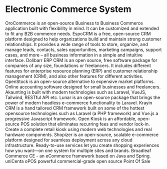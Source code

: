 # Electronic Commerce System

OroCommerce is an open-source Business to Business Commerce application built with flexibility in mind. It can be customized and extended to fit any B2B commerce needs. EspoCRM is a free, open-source CRM platform designed to help organizations build and maintain strong customer relationships. It provides a wide range of tools to store, organize, and manage leads, contacts, sales opportunities, marketing campaigns, support cases, and more – all business information in a simple and intuitive interface. Dolibarr ERP CRM is an open source, free software package for companies of any size, foundations or freelancers. It includes different features for enterprise resource planning (ERP) and customer relationship management (CRM), and also other features for different activities. OpenStock is an open-source alternative to expensive market platforms. Online accounting software designed for small businesses and freelancers. Akaunting is built with modern technologies such as Laravel, VueJS, Tailwind, RESTful API etc. Lunar is an open-source package that brings the power of modern headless e-commerce functionality to Laravel. Krayin CRM is a hand tailored CRM framework built on some of the hottest opensource technologies such as Laravel (a PHP framework) and Vue.js a progressive Javascript framework. Open Kiosk is an affordable, open-source POS solution that eliminates recurring fees and vendor lock-in. Create a complete retail kiosk using modern web technologies and real hardware components. Shopizer is an open-source, scalable e-commerce platform designed for seamless deployment across any cloud infrastructure. Ready-to-use services let you create shopping experiences how you want—on one system for multiple sites and brands. Broadleaf Commerce CE - an eCommerce framework based on Java and Spring. uniCenta oPOS powerful commercial-grade open source Point Of Sale